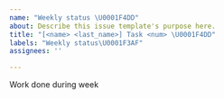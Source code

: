 ```yaml
---
name: "Weekly status \U0001F4DD"
about: Describe this issue template's purpose here.
title: "[<name> <last_name>] Task <num> \U0001F4DD"
labels: "Weekly status\U0001F3AF"
assignees: ''

---
```


Work done during week
